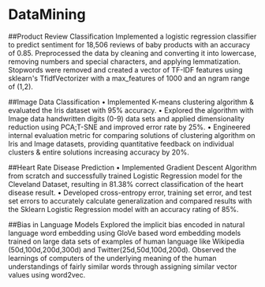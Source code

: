 # DataMining

##Product Review Classification
Implemented a logistic regression classifier to predict sentiment for 18,506 reviews of baby products with an accuracy of 0.85. Preprocessed the data by cleaning and converting it into lowercase, removing numbers and special characters, and applying lemmatization. Stopwords were removed and created a vector of TF-IDF features using sklearn's TfidfVectorizer with a max_features of 1000 and an ngram range of (1,2).

##Image Data Classification
• Implemented K-means clustering algorithm & evaluated the Iris dataset with 95% accuracy.
• Explored the algorithm with Image data handwritten digits (0-9) data sets and applied dimensionality reduction using PCA;T-SNE and improved error rate by 25%.
• Engineered internal evaluation metric for comparing solutions of clustering algorithm on Iris and Image datasets, providing quantitative feedback on individual clusters & entire solutions increasing accuracy by 20%.

##Heart Rate Disease Prediction
• Implemented Gradient Descent Algorithm from scratch and successfully trained Logistic Regression model for the Cleveland Dataset, resulting in 81.38% correct classification of the heart disease result.
• Developed cross-entropy error, training set error, and test set errors to accurately calculate generalization and compared results with the Sklearn Logistic Regression model with an accuracy rating of 85%.

##Bias in Language Models
Explored the implicit bias encoded in natural language word embedding using GloVe based word embedding models trained on large data sets of examples of human language like Wikipedia (50d,100d,200d,300d) and Twitter(25d,50d,100d,200d).
Observed the learnings of computers of the underlying meaning of the human understandings of fairly similar words through assigning similar vector values using word2vec.
